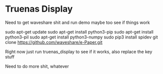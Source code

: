# Truenas Display

Need to get waveshare shit and run demo maybe too see if things work


sudo apt-get update
sudo apt-get install python3-pip
sudo apt-get install python3-pil
sudo apt-get install python3-numpy
sudo pip3 install spidev
git clone https://github.com/waveshare/e-Paper.git


Right now just run truenas_display to see if it works, also replace the key stuff

Need to do more shit, whatever